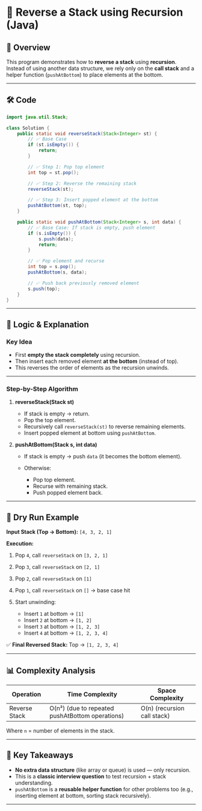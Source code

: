 

# 📌 Reverse a Stack using Recursion (Java)  

## 📖 Overview

This program demonstrates how to **reverse a stack** using **recursion**.
Instead of using another data structure, we rely only on the **call stack** and a helper function (`pushAtBottom`) to place elements at the bottom.

---

## 🛠 Code

```java
import java.util.Stack;

class Solution {
    public static void reverseStack(Stack<Integer> st) {
        // ✅ Base Case
        if (st.isEmpty()) {
            return;
        }

        // ✅ Step 1: Pop top element
        int top = st.pop();

        // ✅ Step 2: Reverse the remaining stack
        reverseStack(st);

        // ✅ Step 3: Insert popped element at the bottom
        pushAtBottom(st, top);
    }

    public static void pushAtBottom(Stack<Integer> s, int data) {
        // ✅ Base Case: If stack is empty, push element
        if (s.isEmpty()) {
            s.push(data);
            return;  
        }

        // ✅ Pop element and recurse
        int top = s.pop();
        pushAtBottom(s, data);

        // ✅ Push back previously removed element
        s.push(top);
    }
}
```

---

## 🧠 Logic & Explanation

### **Key Idea**

* First **empty the stack completely** using recursion.
* Then insert each removed element **at the bottom** (instead of top).
* This reverses the order of elements as the recursion unwinds.

---

### **Step-by-Step Algorithm**

1. **reverseStack(Stack st)**

   * If stack is empty → return.
   * Pop the top element.
   * Recursively call `reverseStack(st)` to reverse remaining elements.
   * Insert popped element at bottom using `pushAtBottom`.

2. **pushAtBottom(Stack s, int data)**

   * If stack is empty → push `data` (it becomes the bottom element).
   * Otherwise:

     * Pop top element.
     * Recurse with remaining stack.
     * Push popped element back.

---

## 🧾 Dry Run Example

**Input Stack (Top → Bottom):**
`[4, 3, 2, 1]`

**Execution:**

1. Pop `4`, call `reverseStack` on `[3, 2, 1]`
2. Pop `3`, call `reverseStack` on `[2, 1]`
3. Pop `2`, call `reverseStack` on `[1]`
4. Pop `1`, call `reverseStack` on `[]` → base case hit
5. Start unwinding:

   * Insert `1` at bottom → `[1]`
   * Insert `2` at bottom → `[1, 2]`
   * Insert `3` at bottom → `[1, 2, 3]`
   * Insert `4` at bottom → `[1, 2, 3, 4]`

✅ **Final Reversed Stack:**
Top → `[1, 2, 3, 4]`

---

## 📊 Complexity Analysis

| Operation     | Time Complexity                                 | Space Complexity            |
| ------------- | ----------------------------------------------- | --------------------------- |
| Reverse Stack | O(n²) (due to repeated pushAtBottom operations) | O(n) (recursion call stack) |

Where `n` = number of elements in the stack.

---

## 🔑 Key Takeaways

* **No extra data structure** (like array or queue) is used — only recursion.
* This is a **classic interview question** to test recursion + stack understanding.
* `pushAtBottom` is a **reusable helper function** for other problems too (e.g., inserting element at bottom, sorting stack recursively).

---


